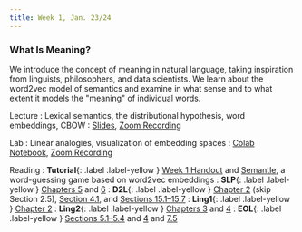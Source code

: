 ```yaml
---
title: Week 1, Jan. 23/24
---
```


### What Is Meaning?

We introduce the concept of meaning in natural language, taking inspiration from linguists, philosophers, and data scientists. We learn about the word2vec model of semantics and examine in what sense and to what extent it models the "meaning" of individual words.

Lecture
: Lexical semantics, the distributional hypothesis, word embeddings, CBOW
: [Slides](https://drive.google.com/file/d/1nRA5sDUjucBnu07Eg6aQAwK4YjMyWVKn/view?usp=drive_link), [Zoom Recording](https://nyu.zoom.us/rec/share/lDzULVz66gSVYanqHP3jELiV72OuIkM1BQTpclLvDClC33OChQHkNFOkjhd7ou3q.Yu0VlSkEsEWyjIKX)

Lab
: Linear analogies, visualization of embedding spaces
: [Colab Notebook](https://colab.research.google.com/drive/1LeMKieZBHoIIkxJST-2vej5awagjIKqy?usp=sharing), [Zoom Recording](https://nyu.zoom.us/rec/share/c3PitWQL_xfT1rumVrAc7r2C96waxHp6u3kVbJubD_5dBFO7Un6IgG7u0o6pVkfj.2yjKY1pcC-p2hCy5)

Reading
: **Tutorial**{: .label .label-yellow } [Week 1 Handout](https://drive.google.com/file/d/1cot4iIwgIrQjC8jGYbhM4SnnHSB2oaRQ/view?usp=drive_link) and [Semantle](https://semantle.com/), a word-guessing game based on word2vec embeddings
: **SLP**{: .label .label-yellow } [Chapters 5](https://web.stanford.edu/~jurafsky/slp3/5.pdf) and [6](https://web.stanford.edu/~jurafsky/slp3/6.pdf)
: **D2L**{: .label .label-yellow } [Chapter 2](https://d2l.ai/chapter_preliminaries/index.html) (skip Section 2.5), [Section 4.1](https://d2l.ai/chapter_linear-classification/softmax-regression.html), and [Sections 15.1–15.7](https://d2l.ai/chapter_natural-language-processing-pretraining/)
: **Ling1**{: .label .label-yellow } [Chapter 2](https://link.springer.com/chapter/10.1007/978-3-031-02150-3_2)
: **Ling2**{: .label .label-yellow } [Chapters 3](https://link.springer.com/chapter/10.1007/978-3-031-02172-5_3) and [4](https://link.springer.com/chapter/10.1007/978-3-031-02172-5_4)
: **EOL**{: .label .label-yellow } [Sections 5.1–5.4](https://ecampusontario.pressbooks.pub/essentialsoflinguistics2/part/chapter-5-morphology/) and [4](https://link.springer.com/chapter/10.1007/978-3-031-02172-5_4) and [7.5](https://ecampusontario.pressbooks.pub/essentialsoflinguistics2/chapter/7-5-lexical-meaning/)